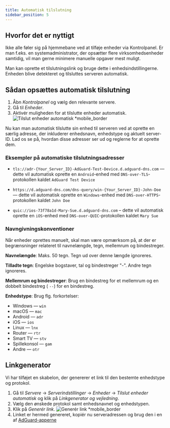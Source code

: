 ```yaml
---
title: Automatisk tilslutning
sidebar_position: 5
---
```


## Hvorfor det er nyttigt

Ikke alle føler sig på hjemmebane ved at tilføje enheder via Kontrolpanel. Er man f.eks. en systemadministrator, der opsætter flere virksomhedsenheder samtidig, vil man gerne minimere manuelle opgaver mest muligt.

Man kan oprette et tilslutningslink og bruge dette i enhedsindstillingerne. Enheden blive detekteret og tilsluttes serveren automatisk.

## Sådan opsættes automatisk tilslutning

1. Åbn _Kontrolpanel_ og vælg den relevante servere.
2. Gå til _Enheder_.
3. Aktivér muligheden for at tilslutte enheder automatisk.
    ![Tilslut enheder automatisk \*mobile_border](https://cdn.adtidy.org/content/kb/dns/private/new_dns/connect/automatically_step4.png)

Nu kan man automatisk tilslutte sin enhed til serveren ved at oprette en særlig adresse, der inkluderer enhedsnavn, enhedstype og aktuelt server-ID. Lad os se på, hvordan disse adresser ser ud og reglerne for at oprette dem.

### Eksempler på automatiske tilslutningsadresser

- `tls://adr-{Your_Server_ID}-AdGuard-Test-Device.d.adguard-dns.com` — dette vil automatisk oprette en `Android`-enhed med `DNS-over-TLS`-protokollen kaldet `AdGuard Test Device`

- `https://d.adguard-dns.com/dns-query/win-{Your_Server_ID}-John-Doe` — dette vil automatisk oprette en `Windows`-enhed med `DNS-over-HTTPS`-protokollen kaldet `John Doe`

- `quic://ios-73f78a1d-Mary-Sue.d.adguard-dns.com` – dette vil automatisk oprette en `iOS`-enhed med `DNS-over-QUIC`-protokollen kaldet `Mary Sue`

### Navngivningskonventioner

Når enheder oprettes manuelt, skal man være opmærksom på, at der er begrænsninger relateret til navnelængde, tegn, mellemrum og bindestreger.

**Navnelængde**: Maks. 50 tegn. Tegn ud over denne længde ignoreres.

**Tilladte tegn**: Engelske bogstaver, tal og bindestreger "-". Andre tegn ignoreres.

**Mellemrum og bindestreger**: Brug en bindestreg for et mellemrum og en dobbelt bindestreg ( `--`) for en bindestreg.

**Enhedstype**: Brug flg. forkortelser:

- Windows — `win`
- macOS — `mac`
- Android — `adr`
- iOS — `ios`
- Linux — `lnx`
- Router — `rtr`
- Smart TV — `stv`
- Spillekonsol — `gam`
- Andre — `otr`

## Linkgenerator

Vi har tilføjet en skabelon, der genererer et link til den bestemte enhedstype og protokol.

1. Gå til _Servere_ → _Serverindstillinger_ → _Enheder_ → _Tilslut enheder automatisk_ og klik på _Linkgenerator og vejledning_.
2. Vælg den ønskede protokol samt enhedsnavnet og enhedstypen.
3. Klik på _Generér link_.
    ![Generér link \*mobile_border](https://cdn.adtidy.org/content/kb/dns/private/new_dns/connect/automatically_step7.png)
4. Linket er hermed genereret, kopiér nu serveradressen og brug den i en af [AdGuard-apperne](https://adguard.com/welcome.html)
